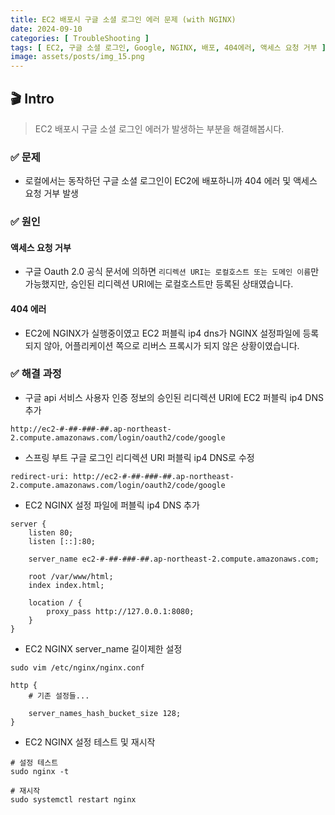 ```yaml
---
title: EC2 배포시 구글 소셜 로그인 에러 문제 (with NGINX)
date: 2024-09-10
categories: [ TroubleShooting ]
tags: [ EC2, 구글 소셜 로그인, Google, NGINX, 배포, 404에러, 액세스 요청 거부 ]
image: assets/posts/img_15.png
---
```


## 🎬 Intro
> EC2 배포시 구글 소셜 로그인 에러가 발생하는 부분을 해결해봅시다.


### ✅ 문제
- 로컬에서는 동작하던 구글 소셜 로그인이 EC2에 배포하니까 404 에러 및 액세스 요청 거부 발생


### ✅ 원인
#### 액세스 요청 거부
- 구글 Oauth 2.0 공식 문서에 의하면 `리디렉션 URI는 로컬호스트 또는 도메인 이름`만 가능했지만, 승인된 리디렉션 URI에는 로컬호스트만 등록된 상태였습니다.
#### 404 에러
- EC2에 NGINX가 실행중이였고 EC2 퍼블릭 ip4 dns가 NGINX 설정파일에 등록되지 않아, 어플리케이션 쪽으로 리버스 프록시가 되지 않은 상황이였습니다.
### ✅ 해결 과정
- 구글 api 서비스 사용자 인증 정보의 승인된 리디렉션 URI에 EC2 퍼블릭 ip4 DNS 추가
```text
http://ec2-#-##-###-##.ap-northeast-2.compute.amazonaws.com/login/oauth2/code/google
```
- 스프링 부트 구글 로그인 리디렉션 URI 퍼블릭 ip4 DNS로 수정

```text
redirect-uri: http://ec2-#-##-###-##.ap-northeast-2.compute.amazonaws.com/login/oauth2/code/google
```

- EC2 NGINX 설정 파일에 퍼블릭 ip4 DNS 추가

```shell
server {
    listen 80;
    listen [::]:80;

    server_name ec2-#-##-###-##.ap-northeast-2.compute.amazonaws.com;

    root /var/www/html;
    index index.html;

    location / {
        proxy_pass http://127.0.0.1:8080;
    }
}
```

- EC2 NGINX server_name 길이제한 설정

```shell
sudo vim /etc/nginx/nginx.conf
```

```shell
http {
    # 기존 설정들...

    server_names_hash_bucket_size 128;
}
```

- EC2 NGINX 설정 테스트 및 재시작

```shell
# 설정 테스트
sudo nginx -t

# 재시작
sudo systemctl restart nginx
```

